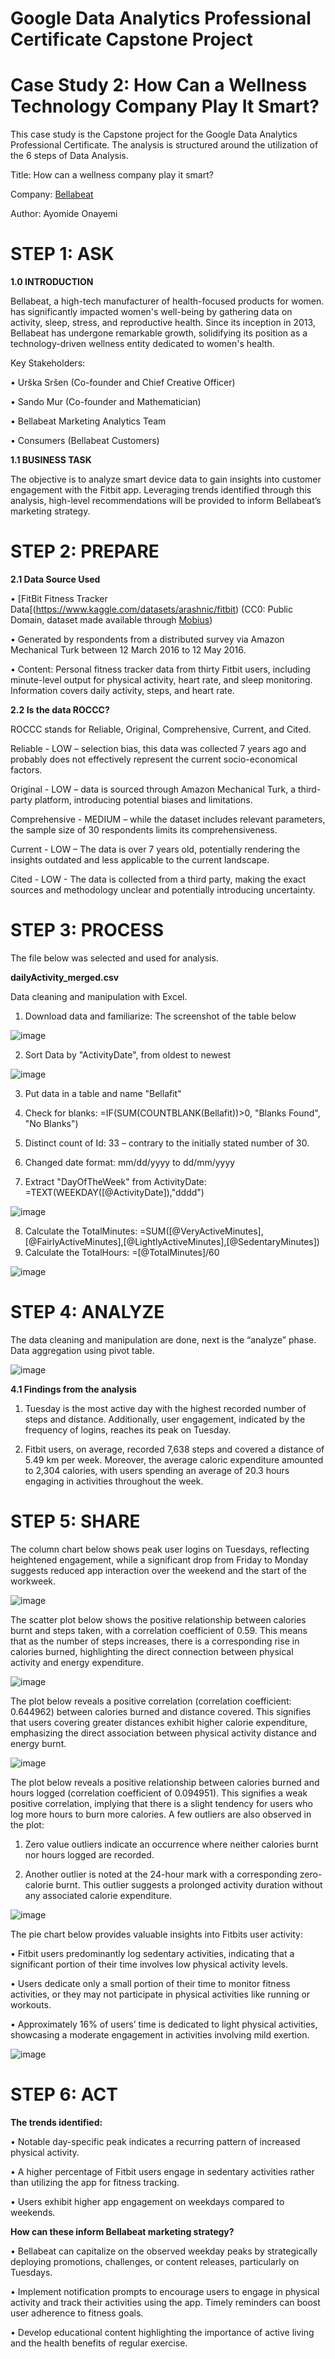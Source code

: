 # Google Data Analytics Professional Certificate Capstone Project
# Case Study 2: How Can a Wellness Technology Company Play It Smart?
This case study is the Capstone project for the Google Data Analytics Professional Certificate. The analysis is structured around the utilization of the 6 steps of Data Analysis. 

Title: How can a wellness company play it smart?

Company: [Bellabeat](https://bellabeat.com/)

Author: Ayomide Onayemi

# STEP 1: ASK

**1.0 INTRODUCTION**

Bellabeat, a high-tech manufacturer of health-focused products for women.  has significantly impacted women's well-being by gathering data on activity, sleep, stress, and reproductive health. Since its inception in 2013, Bellabeat has undergone remarkable growth, solidifying its position as a technology-driven wellness entity dedicated to women's health.

Key Stakeholders:

•	Urška Sršen (Co-founder and Chief Creative Officer)

•	Sando Mur (Co-founder and Mathematician)

•	Bellabeat Marketing Analytics Team

•	Consumers (Bellabeat Customers)

**1.1 BUSINESS TASK**

The objective is to analyze smart device data to gain insights into customer engagement with the Fitbit app. Leveraging trends identified through this analysis, high-level recommendations will be provided to inform Bellabeat’s marketing strategy.

# STEP 2: PREPARE

**2.1 Data Source Used**

•	 [FitBit Fitness Tracker Data[(https://www.kaggle.com/datasets/arashnic/fitbit) (CC0: Public Domain, dataset made available through [Mobius](https://www.kaggle.com/arashnic))

•	Generated by respondents from a distributed survey via Amazon Mechanical Turk between 12 March 2016 to 12 May 2016.

•	Content: Personal fitness tracker data from thirty Fitbit users, including minute-level output for physical activity, heart rate, and sleep monitoring. Information covers daily activity, steps, and heart rate.

**2.2 Is the data ROCCC?**

ROCCC stands for Reliable, Original, Comprehensive, Current, and Cited. 

Reliable - LOW – selection bias, this data was collected 7 years ago and probably does not effectively represent the current socio-economical factors.

Original - LOW – data is sourced through Amazon Mechanical Turk, a third-party platform, introducing potential biases and limitations.

Comprehensive - MEDIUM – while the dataset includes relevant parameters, the sample size of 30 respondents limits its comprehensiveness.

Current - LOW – The data is over 7 years old, potentially rendering the insights outdated and less applicable to the current landscape.

Cited - LOW - The data is collected from a third party, making the exact sources and methodology unclear and potentially introducing uncertainty.

# STEP 3: PROCESS

The file below was selected and used for analysis.

**dailyActivity_merged.csv**

Data cleaning and manipulation with Excel.

1.	Download data and familiarize: The screenshot of the table below

![image](https://github.com/Mide203/Google_Capstone_Project/assets/130792306/0c3378e4-7d3f-49a5-aa49-c2312041587f)

2.	Sort Data by "ActivityDate", from oldest to newest

![image](https://github.com/Mide203/Google_Capstone_Project/assets/130792306/5bac15d6-9daf-4f81-a752-5d82a5518ecc)

3.	Put data in a table and name "Bellafit"
  
4.	Check for blanks: =IF(SUM(COUNTBLANK(Bellafit))>0, "Blanks Found", "No Blanks")
   
5.	Distinct count of Id:  33 – contrary to the initially stated number of 30.
   
6.	Changed date format: mm/dd/yyyy to dd/mm/yyyy
    
7.	Extract "DayOfTheWeek" from ActivityDate: =TEXT(WEEKDAY([@ActivityDate]),"dddd")

![image](https://github.com/Mide203/Google_Capstone_Project/assets/130792306/0d0b3cfa-a71e-43ba-816e-d2d82b230411)

8.	Calculate the TotalMinutes: =SUM([@VeryActiveMinutes],[@FairlyActiveMinutes],[@LightlyActiveMinutes],[@SedentaryMinutes])
9.	Calculate the TotalHours: =[@TotalMinutes]/60

![image](https://github.com/Mide203/Google_Capstone_Project/assets/130792306/29f48ef1-570c-41d2-a75e-6269c34fab09)

# STEP 4: ANALYZE
The data cleaning and manipulation are done, next is the “analyze” phase. Data aggregation using pivot table.

![image](https://github.com/Mide203/Google_Capstone_Project/assets/130792306/4ce7ea69-d6ae-41e2-8bc5-68644a897716)

**4.1 Findings from the analysis**

1. Tuesday is the most active day with the highest recorded number of steps and distance. Additionally, user engagement, indicated by the frequency of logins, reaches its peak on Tuesday.
  
2. Fitbit users, on average, recorded 7,638 steps and covered a distance of 5.49 km per week. Moreover, the average caloric expenditure amounted to 2,304 calories, with users spending an average of 20.3 hours engaging in activities throughout the week.

# STEP 5: SHARE

The column chart below shows peak user logins on Tuesdays, reflecting heightened engagement, while a significant drop from Friday to Monday suggests reduced app interaction over the weekend and the start of the workweek.


![image](https://github.com/Mide203/Google_Capstone_Project/assets/130792306/dc833d1b-66d6-40ef-b2a5-2c1e6ddd7d61)


The scatter plot below shows the positive relationship between calories burnt and steps taken, with a correlation coefficient of 0.59. This means that as the number of steps increases, there is a corresponding rise in calories burned, highlighting the direct connection between physical activity and energy expenditure.

![image](https://github.com/Mide203/Google_Capstone_Project/assets/130792306/c236cdcd-7d1c-4a4b-b23f-b5c4bd286e4f)


The plot below reveals a positive correlation (correlation coefficient: 0.644962) between calories burned and distance covered. This signifies that users covering greater distances exhibit higher calorie expenditure, emphasizing the direct association between physical activity distance and energy burnt.


![image](https://github.com/Mide203/Google_Capstone_Project/assets/130792306/d4c5c503-6ae6-4504-8bc5-bbee1c56db95)


The plot below reveals a positive relationship between calories burned and hours logged (correlation coefficient of 0.094951). This signifies a weak positive correlation, implying that there is a slight tendency for users who log more hours to burn more calories. 
A few outliers are also observed in the plot:

1.	Zero value outliers indicate an occurrence where neither calories burnt nor hours logged are recorded.
	
2.	Another outlier is noted at the 24-hour mark with a corresponding zero-calorie burnt. This outlier suggests a prolonged activity duration without any associated calorie expenditure.

![image](https://github.com/Mide203/Google_Capstone_Project/assets/130792306/649a417d-a3ba-43e7-b4e3-96871d3a5805)


The pie chart below provides valuable insights into Fitbits user activity:

•	Fitbit users predominantly log sedentary activities, indicating that a significant portion of their time involves low physical activity levels.

•	Users dedicate only a small portion of their time to monitor fitness activities, or they may not participate in physical activities like running or workouts.

•	Approximately 16% of users’ time is dedicated to light physical activities, showcasing a moderate engagement in activities involving mild exertion.

![image](https://github.com/Mide203/Google_Capstone_Project/assets/130792306/e489f288-991b-4e38-90b9-fcd447e0186f)


# STEP 6: ACT

**The trends identified:**

•	Notable day-specific peak indicates a recurring pattern of increased physical activity.

•	A higher percentage of Fitbit users engage in sedentary activities rather than utilizing the app for fitness tracking.

•	Users exhibit higher app engagement on weekdays compared to weekends.

**How can these inform Bellabeat marketing strategy?**

•	Bellabeat can capitalize on the observed weekday peaks by strategically deploying promotions, challenges, or content releases, particularly on Tuesdays.

•	Implement notification prompts to encourage users to engage in physical activity and track their activities using the app. Timely reminders can boost user adherence to fitness goals.

•	Develop educational content highlighting the importance of active living and the health benefits of regular exercise.
